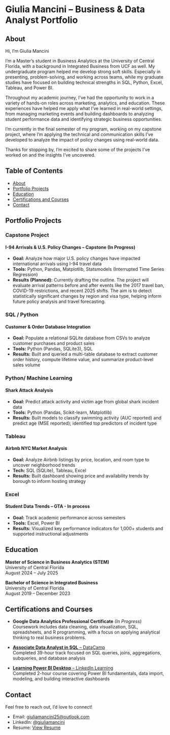 # Giulia Mancini – Business & Data Analyst Portfolio

## About

Hi, I’m Giulia Mancini

I’m a Master’s student in Business Analytics at the University of Central Florida, with a background in Integrated Business from UCF as well. My undergraduate program helped me develop strong soft skills. Especially in presenting, problem-solving, and working across teams, while my graduate studies have focused on building technical strengths in SQL, Python, Excel, Tableau, and Power BI.

Throughout my academic journey, I’ve had the opportunity to work in a variety of hands-on roles across marketing, analytics, and education. These experiences have helped me apply what I’ve learned in real-world settings, from managing marketing events and building dashboards to analyzing student performance data and identifying strategic business opportunities.

I’m currently in the final semester of my program, working on my capstone project, where I’m applying the technical and communication skills I’ve developed to analyze the impact of policy changes using real-world data.

Thanks for stopping by, I’m excited to share some of the projects I’ve worked on and the insights I’ve uncovered.

## Table of Contents

- [About](#about)
- [Portfolio Projects](#portfolio-projects)
- [Education](#education)
- [Certifications and Courses](#certifications-and-courses)
- [Contact](#contact)

## Portfolio Projects

### Capstone Project

#### **I-94 Arrivals & U.S. Policy Changes – Capstone (In Progress)**  
- **Goal:** Analyze how major U.S. policy changes have impacted international arrivals using I-94 travel data  
- **Tools:** Python, Pandas, Matplotlib, Statsmodels (Interrupted Time Series Regression)  
- **Results (Planned):** Currently drafting the outline. The project will evaluate arrival patterns before and after events like the 2017 travel ban, COVID-19 restrictions, and recent 2025 shifts. The aim is to detect statistically significant changes by region and visa type, helping inform future policy analysis and travel forecasting.

### SQL / Python

#### **Customer & Order Database Integration**  
- **Goal:** Populate a relational SQLite database from CSVs to analyze customer purchases and product sales  
- **Tools:** Python (Pandas, SQLite3), SQL  
- **Results:** Built and queried a multi-table database to extract customer order history, compute lifetime value, and summarize product-level sales volume

### Python/ Machine Learning

#### **Shark Attack Analysis**  
- **Goal:** Predict attack activity and victim age from global shark incident data  
- **Tools:** Python (Pandas, Scikit-learn, Matplotlib)  
- **Results:** Built models to classify swimming activity (AUC reported) and predict age (MSE reported); identified top predictors of incident type

### Tableau

#### **Airbnb NYC Market Analysis**
- **Goal:** Analyze Airbnb listings by price, location, and room type to uncover neighborhood trends  
- **Tech:** SQL (SQLite), Tableau, Excel  
- **Results:** Built dashboard showing price and availability trends by borough to inform hosting strategy

### Excel

#### **Student Data Trends – GTA - In process**
- **Goal:** Track academic performance across semesters  
- **Tools:** Excel, Power BI  
- **Results:** Visualized key performance indicators for 1,000+ students and supported instructional adjustments

## Education

**Master of Science in Business Analytics (STEM)**  
University of Central Florida  
August 2024 – July 2025 

**Bachelor of Science in Integrated Business**  
University of Central Florida  
August 2019 – December 2023

## Certifications and Courses

- **Google Data Analytics Professional Certificate** *(In Progress)*  
  Coursework includes data cleaning, data visualization, SQL, spreadsheets, and R programming, with a focus on applying analytical thinking to real business problems.

- [**Associate Data Analyst in SQL** – DataCamp](https://giuliamancini25.github.io/certificate-datacampSQL.pdf)  
  Completed 39-hour track focused on SQL queries, joins, aggregations, subqueries, and database analysis  

- [**Learning Power BI Desktop** – LinkedIn Learning](https://giuliamancini25.github.io/CertificateOfCompletion_Learning%20Power%20BI%20Desktop.pdf)  
  Completed 2-hour course covering Power BI fundamentals, data import, modeling, and building interactive dashboards  

##  Contact

Feel free to reach out, I’d love to connect!

- Email: [giuliamancini25@outlook.com](mailto:giuliamancini25@outlook.com)  
- LinkedIn: [@giuliamancini](https://www.linkedin.com/in/giuliamancini25)  
- Resume: [View Resume](https://giuliamancini25.github.io/Giulia-Mancini-BA-Resume.pdf)  



